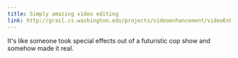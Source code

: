 ```yaml
---
title: Simply amazing video editing
link: http://grail.cs.washington.edu/projects/videoenhancement/videoEnhancement.htm
---
```


It's like someone took special effects out of a futuristic cop show and somehow made it real.